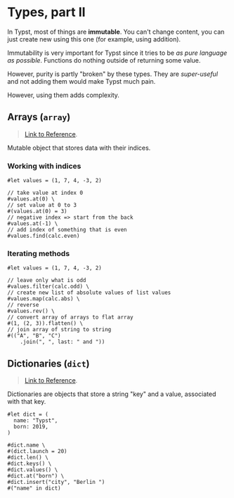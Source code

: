 # Types, part II

In Typst, most of things are **immutable**. You can't change content, you can just create new using this one (for example, using addition).

Immutability is very important for Typst since it tries to be _as pure language as possible_. Functions do nothing outside of returning some value.

However, purity is partly "broken" by these types. They are *super-useful* and not adding them would make Typst much pain.

However, using them adds complexity.

## Arrays (`array`)

> [Link to Reference](https://typst.app/docs/reference/foundations/array/).

Mutable object that stores data with their indices.

### Working with indices
```
#let values = (1, 7, 4, -3, 2)

// take value at index 0
#values.at(0) \
// set value at 0 to 3
#(values.at(0) = 3)
// negative index => start from the back
#values.at(-1) \
// add index of something that is even
#values.find(calc.even)
```

### Iterating methods
```
#let values = (1, 7, 4, -3, 2)

// leave only what is odd
#values.filter(calc.odd) \
// create new list of absolute values of list values
#values.map(calc.abs) \
// reverse
#values.rev() \
// convert array of arrays to flat array
#(1, (2, 3)).flatten() \
// join array of string to string
#(("A", "B", "C")
    .join(", ", last: " and "))
```

## Dictionaries (`dict`)

> [Link to Reference](https://typst.app/docs/reference/foundations/dictionary/).

Dictionaries are objects that store a string "key" and a value, associated with that key.

```
#let dict = (
  name: "Typst",
  born: 2019,
)

#dict.name \
#(dict.launch = 20)
#dict.len() \
#dict.keys() \
#dict.values() \
#dict.at("born") \
#dict.insert("city", "Berlin ")
#("name" in dict)
```